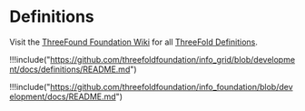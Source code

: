 # Definitions

Visit the [ThreeFound Foundation Wiki](https://wiki.foundation.grid.tf/#/) for all [ThreeFold Definitions](https://wiki.foundation.grid.tf/#/definitions/readme).

!!!include("https://github.com/threefoldfoundation/info_grid/blob/development/docs/definitions/README.md")

!!!include("https://github.com/threefoldfoundation/info_foundation/blob/development/docs/README.md")
